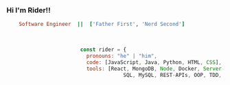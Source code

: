 ### Hi I'm Rider!!                                                  

```ruby
    Software Engineer  ||  ['Father First', 'Nerd Second']
```
<br>

```javascript
                        const rider = {
                          pronouns: "he" | "him",
                          code: [JavaScript, Java, Python, HTML, CSS],
                          tools: [React, MongoDB, Node, Docker, Server-Side API's, 
                                      SQL, MySQL, REST-APIs, OOP, TDD, Express.js]
              
```
